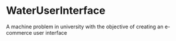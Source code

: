 # WaterUserInterface
A machine problem in university with the objective of creating an e-commerce user interface
